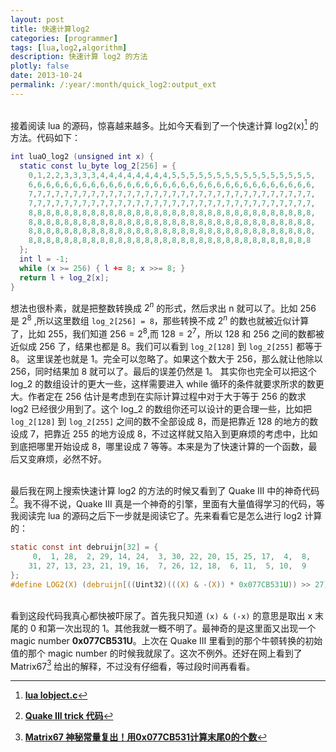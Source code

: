 ```yaml
---
layout: post
title: 快速计算log2
categories: [programmer]
tags: [lua,log2,algorithm]
description: 快速计算 log2 的方法
plotly: false
date: 2013-10-24
permalink: /:year/:month/quick_log2:output_ext
---
```

\
接着阅读 lua 的源码，惊喜越来越多。比如今天看到了一个快速计算 log2(x)[^1] 的方法。代码如下：
<!-- more -->

```lua
int luaO_log2 (unsigned int x) {
  static const lu_byte log_2[256] = {
    0,1,2,2,3,3,3,3,4,4,4,4,4,4,4,4,5,5,5,5,5,5,5,5,5,5,5,5,5,5,5,5,
    6,6,6,6,6,6,6,6,6,6,6,6,6,6,6,6,6,6,6,6,6,6,6,6,6,6,6,6,6,6,6,6,
    7,7,7,7,7,7,7,7,7,7,7,7,7,7,7,7,7,7,7,7,7,7,7,7,7,7,7,7,7,7,7,7,
    7,7,7,7,7,7,7,7,7,7,7,7,7,7,7,7,7,7,7,7,7,7,7,7,7,7,7,7,7,7,7,7,
    8,8,8,8,8,8,8,8,8,8,8,8,8,8,8,8,8,8,8,8,8,8,8,8,8,8,8,8,8,8,8,8,
    8,8,8,8,8,8,8,8,8,8,8,8,8,8,8,8,8,8,8,8,8,8,8,8,8,8,8,8,8,8,8,8,
    8,8,8,8,8,8,8,8,8,8,8,8,8,8,8,8,8,8,8,8,8,8,8,8,8,8,8,8,8,8,8,8,
    8,8,8,8,8,8,8,8,8,8,8,8,8,8,8,8,8,8,8,8,8,8,8,8,8,8,8,8,8,8,8,8
  };
  int l = -1;
  while (x >= 256) { l += 8; x >>= 8; }
  return l + log_2[x];
}
```
想法也很朴素，就是把整数转换成 $2^n$ 的形式，然后求出 n 就可以了。比如 256 是 $2^8$ ,所以这里数组 `log_2[256] = 8`，那些转换不成 $2^n$ 的数也就被近似计算了，比如 255，我们知道 $256 = 2^8$,而 $128 = 2^7$，所以 128 和 256 之间的数都被近似成 256 了，结果也都是 8。我们可以看到 `log_2[128]` 到 `log_2[255]` 都等于 8。
这里误差也就是 1。完全可以忽略了。如果这个数大于 256，那么就让他除以 256，同时结果加 8 就可以了。最后的误差仍然是 1。
其实你也完全可以把这个 log_2 的数组设计的更大一些，这样需要进入 while 循环的条件就要求所求的数更大。作者定在 256 估计是考虑到在实际计算过程中对于大于等于 256 的数求 log2 已经很少用到了。这个 log_2 的数组你还可以设计的更合理一些，比如把 `log_2[128]` 到 `log_2[255]` 之间的数不全部设成 8，而是把靠近 128 的地方的数设成 7，把靠近 255 的地方设成 8，不过这样就又陷入到更麻烦的考虑中，比如到底把哪里开始设成 8，哪里设成 7 等等。本来是为了快速计算的一个函数，最后又变麻烦，必然不好。

\
最后我在网上搜索快速计算 log2 的方法的时候又看到了 Quake III 中的神奇代码[^2]。我不得不说，Quake III 真是一个神奇的引擎，里面有大量值得学习的代码，等我阅读完 lua 的源码之后下一步就是阅读它了。先来看看它是怎么进行 log2 计算的：
```c
static const int debruijn[32] = {
     0,  1, 28,  2, 29, 14, 24,  3, 30, 22, 20, 15, 25, 17,  4,  8,
    31, 27, 13, 23, 21, 19, 16,  7, 26, 12, 18,  6, 11,  5, 10,  9
};
#define LOG2(X) (debruijn[((Uint32)(((X) & -(X)) * 0x077CB531U)) >> 27])
```
\
看到这段代码我真心都快被吓尿了。首先我只知道 `(x) & (-x)` 的意思是取出 x 末尾的 0 和第一次出现的 1。其他我就一概不明了。最神奇的是这里面又出现一个 magic number **0x077CB531U**。上次在 Quake III 里看到的那个牛顿转换的初始值的那个 magic number 的时候我就尿了。这次不例外。还好在网上看到了 Matrix67[^3] 给出的解释，不过没有仔细看，等过段时间再看看。

[^1]:[**lua lobject.c**](http://www.lua.org/source/5.1/lobject.c.html)
[^2]:[**Quake III trick 代码**](https://github.com/erlang/otp/blob/master/erts/emulator/sys/common/erl_mseg.c)

[^3]:[**Matrix67 神秘常量复出！用0x077CB531计算末尾0的个数**](http://www.matrix67.com/blog/archives/3985)